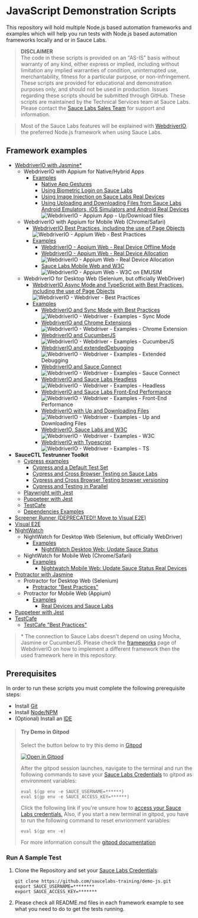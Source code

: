 # JavaScript Demonstration Scripts

This repository will hold multiple Node.js based automation frameworks and examples which will help you run tests with
Node.js based automation frameworks locally and or in Sauce Labs.

> **DISCLAIMER**\
> The code in these scripts is provided on an "AS-IS" basis without warranty of any kind, either express or implied,
> including without limitation any implied warranties of condition, uninterrupted use, merchantability, fitness for a
> particular purpose, or non-infringement.
> These scripts are provided for educational and demonstration purposes only, and should not be used in production.
> Issues regarding these scripts should be submitted through GitHub. These scripts are maintained by the Technical 
> Services team at Sauce Labs.\
> Please contact the [Sauce Labs Sales Team](https://saucelabs.com/contact) for support and information.

> Most of the Sauce Labs features will be explained with [WebdriverIO](https://webdriver.io/), the preferred Node.js 
framework when using Sauce Labs.

## Framework examples
- [WebdriverIO with Jasmine*](webdriverio)
    - WebdriverIO with Appium for Native/Hybrid Apps
        - [Examples](webdriverio/appium-app/examples)
            - [Native App Gestures](webdriverio/appium-app/examples/gestures)
            - [Using Biometric Login on Sauce Labs](webdriverio/appium-app/examples/biometric-login)
            - [Using Image Injection on Sauce Labs Real Devices](webdriverio/appium-app/examples/image-injection)
            - [Using Uploading and Downloading Files from Sauce Labs Android Emulators, iOS Simulators and Android Real Devices](webdriverio/appium-app/examples/up-download-file)\
              ![WebdriverIO - Appium App - Up/Download files](https://github.com/saucelabs-training/demo-js/workflows/WebdriverIO%20-%20Appium%20App%20-%20Up%20Download%20Files/badge.svg)  
    - WebdriverIO with Appium for Mobile Web (Chrome/Safari)
        - [WebdriverIO Best Practices, including the use of Page Objects](webdriverio/appium-web/best-practices)\
          ![WebdriverIO - Appium Web - Best Practices](https://github.com/saucelabs-training/demo-js/workflows/WebdriverIO%20-%20Appium%20Web%20-%20Best%20Practices/badge.svg)
        - [Examples](webdriverio/appium-web/examples)
            - [WebdriverIO - Appium Web - Real Device Offline Mode](webdriverio/appium-web/examples/offline-testing)
            - [WebdriverIO - Appium Web - Real Device Allocation](webdriverio/appium-web/examples/device-allocation)\
              ![WebdriverIO - Appium Web - Real Device Allocation](https://github.com/saucelabs-training/demo-js/workflows/WebdriverIO%20-%20Appium%20Web%20-%20Real%20Device%20Allocation/badge.svg)
            - [Sauce Labs Mobile Web and W3C](webdriverio/appium-web/examples/w3c)\
              ![WebdriverIO - Appium Web - W3C on EMUSIM](https://github.com/saucelabs-training/demo-js/workflows/WebdriverIO%20-%20Appium%20Web%20-%20W3C%20on%20EMUSIM/badge.svg)
    - WebdriverIO for Desktop Web (Selenium, but officially WebDriver)
        - [WebdriverIO Async Mode and TypeScript with Best Practices, including the use of Page Objects](webdriverio/webdriver/best-practices)\
          ![WebdriverIO - Webdriver - Best Practices](https://github.com/saucelabs-training/demo-js/workflows/WebdriverIO%20-%20Webdriver%20-%20Async%20Best%20Practices/badge.svg)
        - [Examples](webdriverio/webdriver/examples)
            - [WebdriverIO and Sync Mode with Best Practices](webdriverio/webdriver/examples/sync-mode)\
              ![WebdriverIO - Webdriver - Examples - Sync Mode](https://github.com/saucelabs-training/demo-js/workflows/WebdriverIO%20-%20Webdriver%20-%20Examples%20-%20Sync%20Mode/badge.svg)
            - [WebdriverIO and Chrome Extensions](webdriverio/webdriver/examples/chrome-extension)\
              ![WebdriverIO - Webdriver - Examples - Chrome Extension](https://github.com/saucelabs-training/demo-js/workflows/WebdriverIO%20-%20Webdriver%20-%20Examples%20-%20Chrome%20Extensions/badge.svg)
            - [WebdriverIO and CucumberJS](webdriverio/webdriver/examples/cucumberjs)\
              ![WebdriverIO - Webdriver - Examples - CucumberJS](https://github.com/saucelabs-training/demo-js/workflows/WebdriverIO%20-%20Webdriver%20-%20Examples%20-%20CucumberJS/badge.svg)
            - [WebdriverIO and extendedDebugging](webdriverio/webdriver/examples/extended-debugging)\
              ![WebdriverIO - Webdriver - Examples - Extended Debugging](https://github.com/saucelabs-training/demo-js/workflows/WebdriverIO%20-%20Webdriver%20-%20Examples%20-%20Extended%20Debugging/badge.svg)
            - [WebdriverIO and Sauce Connect](webdriverio/webdriver/examples/sc)\
              ![WebdriverIO - Webdriver - Examples - Sauce Connect](https://github.com/saucelabs-training/demo-js/workflows/WebdriverIO%20-%20Webdriver%20-%20Examples%20-%20Sauce%20Connect/badge.svg)
            - [WebdriverIO and Sauce Labs Headless](webdriverio/webdriver/examples/headless)\
              ![WebdriverIO - Webdriver - Examples - Headless](https://github.com/saucelabs-training/demo-js/workflows/WebdriverIO%20-%20Webdriver%20-%20Examples%20-%20Headless/badge.svg)
            - [WebdriverIO and Sauce Labs Front-End Performance](webdriverio/webdriver/examples/performance)\
              ![WebdriverIO - Webdriver - Examples - Front-End Performance](https://github.com/saucelabs-training/demo-js/workflows/WebdriverIO%20-%20Webdriver%20-%20Examples%20-%20Front-End%20Performance/badge.svg)
            - [WebdriverIO with Up and Downloading Files](webdriverio/webdriver/examples/up-download)\
              ![WebdriverIO - Webdriver - Examples - Up and Downloading Files](https://github.com/saucelabs-training/demo-js/workflows/WebdriverIO%20-%20Webdriver%20-%20Examples%20-%20UpDownload/badge.svg)
            - [WebdriverIO, Sauce Labs and W3C](webdriverio/webdriver/examples/w3c)\
              ![WebdriverIO - Webdriver - Examples - W3C](https://github.com/saucelabs-training/demo-js/workflows/WebdriverIO%20-%20Webdriver%20-%20Examples%20-%20W3C/badge.svg)
            - [WebdriverIO with Typescript](webdriverio/webdriver/examples/typescript)\
              ![WebdriverIO - Webdriver - Examples - TS](https://github.com/saucelabs-training/demo-js/workflows/WebdriverIO%20-%20Webdriver%20-%20Examples%20-%20TS/badge.svg)
- **SauceCTL Testrunner Toolkit**
    - [Cypress examples](testrunner-toolkit/cypress)
        - [Cypress and a Default Test Set](testrunner-toolkit/cypress/README.md#example-1---minimal-configuration-for-all-tests)
        - [Cypress and Cross Browser Testing on Sauce Labs](testrunner-toolkit/cypress/README.md#example-3---cross-browser-tests)
        - [Cypress and Cross Browser Testing browser versioning](testrunner-toolkit/cypress/README.md#example-4---cross-versions-tests)
        - [Cypress and Testing in Parallel](testrunner-toolkit/cypress/README.md#example-2---parallel-tests)
    - [Playwright with Jest](testrunner-toolkit/playwright)
    - [Puppeteer with Jest](testrunner-toolkit/puppeteer)
    - [TestCafe](testrunner-toolkit/testcafe)
    - [Dependencies Examples](testrunner-toolkit/dependencies-example)
- [Screener Runner (DEPRECATED!! Move to Visual E2E)](screener-runner)
- [Visual E2E](visual-e2e)
- [NightWatch](nightwatch)
    - NightWatch for Desktop Web (Selenium, but officially WebDriver)
        - [Examples](nightwatch/webdriver/examples)
            - [NightWatch Desktop Web: Update Sauce Status](nightwatch/webdriver/examples/update-sauce)
    - NightWatch for Mobile Web (Chrome/Safari)
        - [Examples](nightwatch/appium-web/examples)
            - [Nightwatch Mobile Web: Update Sauce Status Real Devices](nightwatch/appium-web/examples/update-sauce-real-devices)
- [Protractor with Jasmine](protractor)
    - Protractor for Desktop Web (Selenium)
        - [Protractor "Best Practices"](protractor/selenium/best-practices)
    - Protractor for Mobile Web (Appium)
        - [Examples](webdriverio/webdriver/examples)
            - [Real Devices and Sauce Labs](protractor/appium-web/examples/real-devices)
- [Puppeteer with Jest](puppeteer)
- [TestCafe](testcafe)
    - [TestCafe "Best Practices"](testcafe/best-practices)

> \* The connection to Sauce Labs doesn't depend on using Mocha, Jasmine or CucumberJS. Please check the 
[frameworks](https://webdriver.io/docs/frameworks.html) page of WebdriverIO on how to implement a different framework then 
the used framework here in this repository.

## Prerequisites
In order to run these scripts you must complete the following prerequisite steps:

* Install [Git](prerequisites.md#install-git)
* Install [Node/NPM](prerequisites.md#install-and-nodejs-and-npm)
* (Optional) Install an [IDE](prerequisites.md#install-an-ide)

>   #### Try Demo in Gitpod
>   Select the button below to try this demo in [Gitpod](https://www.gitpod.io/)
>
>  [![Open in Gitpod](https://github.com/saucelabs-training/demo-js/blob/master/open-in-gitpod.png)](https://gitpod.io/#https://github.com/saucelabs-training/demo-js)
>
>   After the gitpod session launches, navigate to the terminal and run the following commands to save your [Sauce Labs Credentials](https://app.saucelabs.com/user-settings) to gitpod as environment variables:
>   ```
>   eval $(gp env -e SAUCE_USERNAME=******)
>   eval $(gp env -e SAUCE_ACCESS_KEY=******)
>   ```
>   Click the following link if you're unsure how to [access your Sauce Labs credentials.](https://wiki.saucelabs.com/display/DOCS/Best+Practice%3A+Use+Environment+Variables+for+Authentication+Credentials)
>   Also, if you start a new terminal in gitpod, you have to run the following command to reset envrionment variables:
>   ```
>   eval $(gp env -e)
>   ```
>  
>   For more information consult the [gitpod documentation](https://www.gitpod.io/docs/47_environment_variables/)

### Run A Sample Test
1. Clone the Repository and set your [Sauce Labs Credentials](https://app.saucelabs.com/user-settings):

    ```
    git clone https://github.com/saucelabs-training/demo-js.git
    export SAUCE_USERNAME=********
    export SAUCE_ACCESS_KEY=*******
    ```
   
2. Please check all README.md files in each framework example to see what you need to do to get the tests running.
